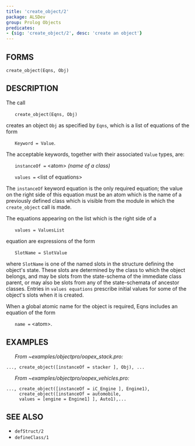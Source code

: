```yaml
---
title: 'create_object/2'
package: ALSDev
group: Prolog Objects
predicates:
- {sig: 'create_object/2', desc: 'create an object'}
---
```


## FORMS
```
create_object(Eqns, Obj)
```
## DESCRIPTION

The call

&nbsp;&nbsp;&nbsp;&nbsp;&nbsp;&nbsp;`create_object(Eqns, Obj)`

creates an object `Obj` as specified by `Eqns`, which is a list of equations of the form

&nbsp;&nbsp;&nbsp;&nbsp;&nbsp;&nbsp;`Keyword = Value`.

The acceptable keywords, together with their associated `Value` types, are:

&nbsp;&nbsp;&nbsp;&nbsp;&nbsp;&nbsp;`instanceOf =` &lt;atom&gt; _(name of a class)_

&nbsp;&nbsp;&nbsp;&nbsp;&nbsp;&nbsp;`values =` &lt;list of equations&gt;

The `instanceOf` keyword equation is the only required equation; the value on the right side of this equation must be an atom which is the name of a previously defined class which is visible from the module in which the `create_object` call is made.

The equations appearing on the list which is the right side of a

&nbsp;&nbsp;&nbsp;&nbsp;&nbsp;&nbsp;`values = ValuesList`

equation are expressions of the form

&nbsp;&nbsp;&nbsp;&nbsp;&nbsp;&nbsp;`SlotName = SlotValue`

where `SlotName` is one of the named slots in the structure defining the object's state. These slots are determined by the class to which the object belongs, and may be slots from the state-schema of the immediate class parent, or may also be slots from any of the state-schemata of ancestor classes. Entries in `values equations` prescribe initial values for some of the object's slots when it is created.

When a global atomic name for the object is required, Eqns includes an equation of the form

&nbsp;&nbsp;&nbsp;&nbsp;&nbsp;&nbsp;`name =` &lt;atom&gt;.


## EXAMPLES

&nbsp;&nbsp;&nbsp;&nbsp;&nbsp;&nbsp;_From ~examples/objectpro/oopex_stack.pro:_
```
..., create_object([instanceOf = stacker ], Obj), ...
```
&nbsp;&nbsp;&nbsp;&nbsp;&nbsp;&nbsp;_From ~examples/objectpro/oopex_vehicles.pro:_
```
..., create_object([instanceOf = iC_Engine ], Engine1),
     create_object([instanceOf = automobile,
     values = [engine = Engine1] ], Auto1),...
```
## SEE ALSO

- `defStruct/2`
- `defineClass/1`
